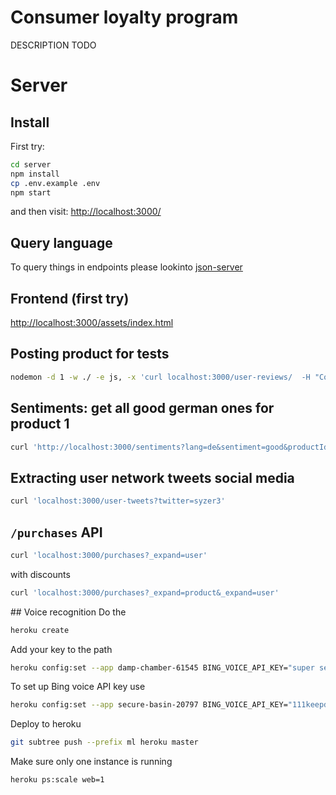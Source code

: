 # Consumer loyalty program 

DESCRIPTION TODO

# Server

## Install

First try:

```bash
cd server
npm install
cp .env.example .env
npm start
```

and then visit:
[http://localhost:3000/]()


## Query language

To query things in endpoints please lookinto
[json-server](https://github.com/typicode/json-server)

## Frontend (first try)

[http://localhost:3000/assets/index.html]()

## Posting product for tests

```bash
nodemon -d 1 -w ./ -e js, -x 'curl localhost:3000/user-reviews/  -H "Content-Type: application/json"  -d \'{"data":"LEtter - see what happens"}\''
```

## Sentiments: get all good german ones for product 1 

```bash
curl 'http://localhost:3000/sentiments?lang=de&sentiment=good&productId=1&_expand=product' -s | jq
```

## Extracting user network tweets social media

```bash
curl 'localhost:3000/user-tweets?twitter=syzer3'
```

## `/purchases` API

```bash
curl 'localhost:3000/purchases?_expand=user'
 ```

with discounts
```bash
curl 'localhost:3000/purchases?_expand=product&_expand=user'
``` 

## Voice recognition
Do the 
```bash
heroku create
```
Add your key to the path
```bash
heroku config:set --app damp-chamber-61545 BING_VOICE_API_KEY="super secret key here"
```

To set up Bing voice API key use
```bash
heroku config:set --app secure-basin-20797 BING_VOICE_API_KEY="111keepdreamingecab33b12"
```

Deploy to heroku
```bash
git subtree push --prefix ml heroku master
```
Make sure only one instance is running
```bash 
heroku ps:scale web=1
``` 

